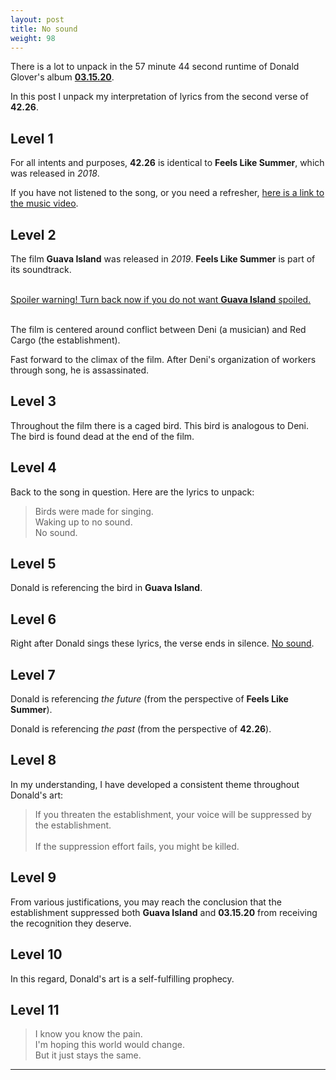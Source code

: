 ```yaml
---
layout: post
title: No sound
weight: 98
---
```


There is a lot to unpack in the 57 minute 44 second runtime of Donald Glover's album [**03.15.20**](https://smarturl.it/3152020DGP).

In this post I unpack my interpretation of lyrics from the second verse of **42.26**.

## Level 1

For all intents and purposes, **42.26** is identical to **Feels Like Summer**, which was released in _2018_.

If you have not listened to the song, or you need a refresher, [here is a link to the music video](https://www.youtube.com/watch?v=F1B9Fk_SgI0).

## Level 2

The film **Guava Island** was released in _2019_. **Feels Like Summer** is part of its soundtrack.

<br>
<u>Spoiler warning! Turn back now if you do not want <b>Guava Island</b> spoiled.</u>
<br><br>

The film is centered around conflict between Deni (a musician) and Red Cargo (the establishment).

Fast forward to the climax of the film. After Deni's organization of workers through song, he is assassinated.

## Level 3

Throughout the film there is a caged bird. This bird is analogous to Deni. The bird is found dead at the end of the film.

## Level 4

Back to the song in question. Here are the lyrics to unpack:

> Birds were made for singing.<br>
> Waking up to no sound.<br>
> No sound.

## Level 5

Donald is referencing the bird in **Guava Island**.

## Level 6

Right after Donald sings these lyrics, the verse ends in silence. [No sound](https://0x213F.com/No-sound).

## Level 7

Donald is referencing _the future_ (from the perspective of **Feels Like Summer**).

Donald is referencing _the past_ (from the perspective of **42.26**).

## Level 8

In my understanding, I have developed a consistent theme throughout Donald's art:

> If you threaten the establishment, your voice will be suppressed by the establishment.<br><br>
> If the suppression effort fails, you might be killed.

## Level 9

From various justifications, you may reach the conclusion that the establishment suppressed both **Guava Island** and **03.15.20** from receiving the recognition they deserve.

## Level 10

In this regard, Donald's art is a self-fulfilling prophecy.

## Level 11

> I know you know the pain.<br>
> I'm hoping this world would change.<br>
> But it just stays the same.

---
